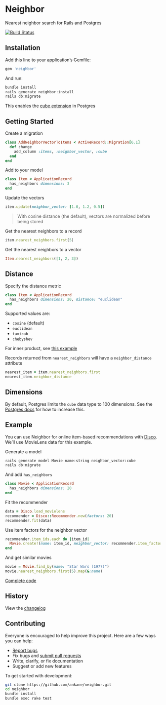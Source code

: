 # Neighbor

Nearest neighbor search for Rails and Postgres

[![Build Status](https://github.com/ankane/neighbor/workflows/build/badge.svg?branch=master)](https://github.com/ankane/neighbor/actions)

## Installation

Add this line to your application’s Gemfile:

```ruby
gem 'neighbor'
```

And run:

```sh
bundle install
rails generate neighbor:install
rails db:migrate
```

This enables the [cube extension](https://www.postgresql.org/docs/current/cube.html) in Postgres

## Getting Started

Create a migration

```ruby
class AddNeighborVectorToItems < ActiveRecord::Migration[6.1]
  def change
    add_column :items, :neighbor_vector, :cube
  end
end
```

Add to your model

```ruby
class Item < ApplicationRecord
  has_neighbors dimensions: 3
end
```

Update the vectors

```ruby
item.update(neighbor_vector: [1.0, 1.2, 0.5])
```

> With cosine distance (the default), vectors are normalized before being stored

Get the nearest neighbors to a record

```ruby
item.nearest_neighbors.first(5)
```

Get the nearest neighbors to a vector

```ruby
Item.nearest_neighbors([1, 2, 3])
```

## Distance

Specify the distance metric

```ruby
class Item < ApplicationRecord
  has_neighbors dimensions: 20, distance: "euclidean"
end
```

Supported values are:

- `cosine` (default)
- `euclidean`
- `taxicab`
- `chebyshev`

For inner product, see [this example](examples/disco_user_recs.rb)

Records returned from `nearest_neighbors` will have a `neighbor_distance` attribute

```ruby
nearest_item = item.nearest_neighbors.first
nearest_item.neighbor_distance
```

## Dimensions

By default, Postgres limits the `cube` data type to 100 dimensions. See the [Postgres docs](https://www.postgresql.org/docs/current/cube.html) for how to increase this.

## Example

You can use Neighbor for online item-based recommendations with [Disco](https://github.com/ankane/disco). We’ll use MovieLens data for this example.

Generate a model

```sh
rails generate model Movie name:string neighbor_vector:cube
rails db:migrate
```

And add `has_neighbors`

```ruby
class Movie < ApplicationRecord
  has_neighbors dimensions: 20
end
```

Fit the recommender

```ruby
data = Disco.load_movielens
recommender = Disco::Recommender.new(factors: 20)
recommender.fit(data)
```

Use item factors for the neighbor vector

```ruby
recommender.item_ids.each do |item_id|
  Movie.create!(name: item_id, neighbor_vector: recommender.item_factors(item_id))
end
```

And get similar movies

```ruby
movie = Movie.find_by(name: "Star Wars (1977)")
movie.nearest_neighbors.first(5).map(&:name)
```

[Complete code](examples/disco_item_recs.rb)

## History

View the [changelog](https://github.com/ankane/neighbor/blob/master/CHANGELOG.md)

## Contributing

Everyone is encouraged to help improve this project. Here are a few ways you can help:

- [Report bugs](https://github.com/ankane/neighbor/issues)
- Fix bugs and [submit pull requests](https://github.com/ankane/neighbor/pulls)
- Write, clarify, or fix documentation
- Suggest or add new features

To get started with development:

```sh
git clone https://github.com/ankane/neighbor.git
cd neighbor
bundle install
bundle exec rake test
```
